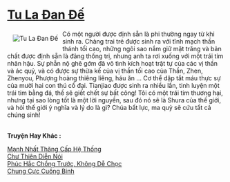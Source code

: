<a href="https://truyentiki.com/tu-la-dan-de.31918/" title="Tu La Đan Đế"><h1>Tu La Đan Đế</h1></a><div style="display:table"><img align="right" style="float: left; padding: 10px;" src="https://truyentiki.com/a/img/str/src/31918.jpg" alt="Tu La Đan Đế">Có một người được định sẵn là phi thường ngay từ khi sinh ra. Chàng trai trẻ được sinh ra với tĩnh mạch thần thánh tối cao, những ngôi sao nắm giữ mặt trăng và bản chất được định sẵn là đảng thống trị, nhưng anh ta rơi xuống với một trái tim nhân hậu. Sự phẫn nộ ghê gớm đã vô tình kích hoạt trật tự của các vị thần và ác quỷ, và có được sự thừa kế của vị thần tối cao của Thần, Zhen, Zhenyou, Phượng hoàng thiêng liêng, háu ăn ... Cơ thể dập tắt máu thực sự của mười hai con thú cổ đại. Tianjiao được sinh ra nhiều lần, tinh luyện một trái tim bằng đá, thề sẽ giết chết sự bất công! Tôi có một trái tim thương hại, nhưng tại sao lòng tốt là một lời nguyền, sau đó nó sẽ là Shura của thế giới, và hỏi thế giới ý nghĩa và lý do là gì? Chúa bất lực, ma quỷ sẽ cứu tất cả chúng sinh!</div><p><br><b>Truyện Hay Khác :</b></p><a href="https://truyentiki.com/manh-nhat-thang-cap-he-thong.31917/" alt="Mạnh Nhất Thăng Cấp Hệ Thống">Mạnh Nhất Thăng Cấp Hệ Thống</a><br/><a href="https://truyentiki.wordpress.com/2020/06/08/chu-thien-dien-noi/" alt="Chư Thiên Diễn Nói">Chư Thiên Diễn Nói</a><br/><a href="https://github.com/nownovels/truyenhay/tree/master/truyenhay/30716/README.md" alt="Phúc Hắc Chồng Trước, Không Dễ Chọc">Phúc Hắc Chồng Trước, Không Dễ Chọc</a><br/><a href="https://truyencv2020.blogspot.com/2020/06/chung-cuc-cuong-binh.html" alt="Chung Cực Cuồng Binh">Chung Cực Cuồng Binh</a><br/>